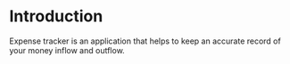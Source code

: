 # Introduction

Expense tracker is an application that helps to keep an accurate record of your money inflow and outflow.
